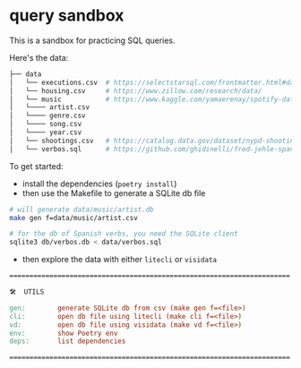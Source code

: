 # query sandbox

This is a sandbox for practicing SQL queries.

Here's the data:
```sh
├── data
│   └── executions.csv  # https://selectstarsql.com/frontmatter.html#dataset
│   └── housing.csv     # https://www.zillow.com/research/data/
│   └── music           # https://www.kaggle.com/yamaerenay/spotify-dataset-19212020-160k-tracks
│   └──── artist.csv
│   └──── genre.csv
│   └──── song.csv
│   └──── year.csv
│   └── shootings.csv   # https://catalog.data.gov/dataset/nypd-shooting-incident-data-historic
│   └── verbos.sql      # https://github.com/ghidinelli/fred-jehle-spanish-verbs
```

To get started:

* install the dependencies (`poetry install`)
* then use the Makefile to generate a SQLite db file
```sh
# will generate data/music/artist.db
make gen f=data/music/artist.csv

# for the db of Spanish verbs, you need the SQLite client
sqlite3 db/verbos.db < data/verbos.sql
```
* then explore the data with either `litecli` or `visidata`
```Makefile
======================================================================

🛠  UTILS

gen:        generate SQLite db from csv (make gen f=<file>)
cli:        open db file using litecli (make cli f=<file>)
vd:         open db file using visidata (make vd f=<file>)
env:        show Poetry env
deps:       list dependencies

======================================================================
```
